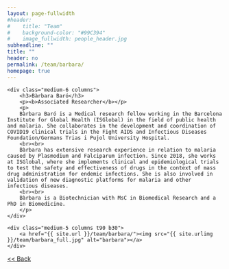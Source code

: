 ```yaml
---
layout: page-fullwidth
#header:
#    title: "Team"
#    background-color: "#99C394"
#    image_fullwidth: people_header.jpg
subheadline: ""
title: ""
header: no
permalink: /team/barbara/
homepage: true
---
```


<div class="row t30">

	<div class="medium-6 columns">
		<h3>Bàrbara Baró</h3>
		<p><b>Associated Researcher</b></p>
		<p>
		Bàrbara Baró is a Medical research fellow working in the Barcelona Institute for Global Health (ISGlobal) in the field of public health and malaria. She collaborates in the development and coordination of COVID19 clinical trials in the Fight AIDS and Infectious Diseases Foundation/Germans Trias i Pujol University Hospital.
		<br><br>
		Bàrbara has extensive research experience in relation to malaria caused by Plasmodium and Falciparum infection. Since 2018, she works at ISGlobal, where she implements clinical and epidemiological trials to test the safety and effectiveness of drugs in the context of mass drug administration for endemic infections. She is also involved in validation of new diagnostic platforms for malaria and other infectious diseases.
		<br><br>
		Bàrbara is a Biotechnician with MsC in Biomedical Research and a PhD in Biomedicine.
		</p>
	</div>

	<div class="medium-5 columns t90 b30">
		<a href="{{ site.url }}/team/barbara/"><img src="{{ site.urlimg }}/team/barbara_full.jpg" alt="barbara"></a>
	</div>

</div>


<a class="button left r15 tiny radius" href="{{ site.url }}/team/"> << Back</a>
